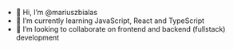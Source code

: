 - 👋 Hi, I’m @mariuszbialas
- 🌱 I’m currently learning JavaScript, React and TypeScript
- 💞️ I’m looking to collaborate on frontend and backend (fullstack) development

<!---
mariuszbialas/mariuszbialas is a ✨ special ✨ repository because its `README.md` (this file) appears on your GitHub profile.
You can click the Preview link to take a look at your changes.
--->
